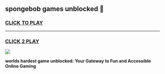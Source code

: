 
## spongebob games unblocked 👋
<h3>
<a href="https://premium.freeplayer.one?title=spongebob_games_unblocked&ref=12F">CLICK TO PLAY</a></h3>
<hr>

<h3>
<a href="https://premium.freeplayer.one?title=spongebob_games_unblocked&ref=12F">CLICK 2 PLAY</a>
  
</h3>

<a href="https://premium.freeplayer.one?title=spongebob_games_unblocked&ref=12F/"><img src="https://clearcache.store/games.png"></a>


**worlds hardest game unblocked: Your Gateway to Fun and Accessible Online Gaming**
